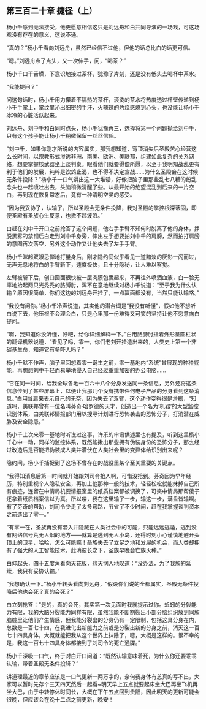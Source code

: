## 第三百二十章 捷径（上）
杨小千感到无法接受，他更愿意相信这只是刘远舟和白共同导演的一场戏，可这场戏没有存在的意义，这说不通。

“真的？”杨小千看向刘远舟，虽然已经信不过他，但他的话总比白的话更可信。

“嗯。”刘远舟点了点头，又一次伸手，问，“喝茶？”

杨小千口干舌燥，下意识地接过茶杯，犹豫了片刻，还是没有低头去喝杯中茶水。

“我能提问？”

问这句话时，杨小千用力攥着不隔热的茶杯，滚烫的茶水将热度透过杯壁传递到杨小千手掌上，掌纹里沁出细密的手汗，火辣辣的灼烧感燎到心头，也没能让杨小千冰冷的心脏活跃起来。

刘远舟、刘中千和白同时点头，杨小千犹豫再三，选择将第一个问题抛给刘中千，只有这个孩子能让杨小千稍微保留一丝丝信任。

“刘中千，如果你刚才所说的内容属实，那我想知道，穹顶消失后圣殿苦心经营这么长时间，以宗教形式渗透非洲、南美、欧洲、美联邦，组建如此复杂的关系网络，想要掌握核武器坐上谈判桌。眼看他们就要得偿所愿，以至于我明知战乱更有利于他们的发展，纯粹是饮鸩止渴，也不得不决定宣战……为什么圣殿会在这时候无条件投降？”杨小千一口气讲出这一大堆话，好像把脑子里那些乱七八糟的纷乱念头也一起喷吐出去，头脑稍微清醒了些。从最开始的绝望混乱到后来的一片空白，再到现在恢复常态后，竟有一种清明空灵的感受。

“因为我妥协了，认输了，所以圣殿会无条件投降，我对圣殿的掌控根深蒂固，即便圣殿有圣族心生反意，也掀不起波浪。”

白赶在刘中千开口之前抢答了这个问题，他右手手臂不知何时脱离了他的身体，挣脱黑雾的禁锢后白走到刘中千身旁，伸出左手想要拍刘中千的肩膀，然而拍打肩膀的意图再次落空，另外这个动作又让他失去了左手手臂。

杨小千眯起双眼忌惮地打量身后，刚才隐约间似乎看见一道黯淡的灰影一闪而过，无声无息地将白的手臂斩下，速度极快，且十分隐秘，让人难以察觉。

左臂被斩下后，创口圆面很快被一层肉膜包裹起来，不再往外喷洒血液，白一脸无辜地抬起两只光秃秃的胳膊肘，浑不在意地继续对杨小千说道：“至于我为什么认输？原因很简单，你们这边的刘远舟开挂了，一点赢面都没有，当然只能认输咯。”

“我没有问你。”杨小千冷声说道，其实他的潜台词是“我没有听懂”，假如他不想听白说下去，他压根不会理会白，只是心里那一份难得又可笑的坚持让他不愿意向白提问。

“啊，我知道你没听懂，好吧，给你详细解释一下。”白用胳膊肘指着外形呈圆柱状的翻译机器说道，“看见了吗，零一，你们老刘开挂造出来的，人类史上第一个非碳基生命，知道它有多吓人吗？”

杨小千默不作声，脑子里回想着零一诞生之前，零一基地内“系统”曾展现的种种威能，再想想刘中千轻而易举地侵入自己经过重重加密的办公电脑……

“它在同一时间，给我全球各地一百六十八个分身发送同一条信息，另外还将这条信息传到了某些屏幕上，以便让我那几个没有携带任何电子产品的分身看到这条消息。”白用耸肩来表示自己的无奈，因为失去了双臂，这个动作变得很是滑稽，“知道吗，美联邦曾有一位名叫芬奇·哈罗德的天才，创造出一个名为‘机器’的大型监控识别体系，由美联邦情报部门用以搜寻计划进行恐怖袭击的恐怖分子，打消潜在威胁及安全隐患。”

杨小千上次来零一基地时听说过这事，许乐的审讯供述里也有提及，听到这里杨小千心中一动，同样的监控体系，既然能揪出那些拥有伪装身份的恐怖分子，那么经过改造后是否能把伪装成人类并潜伏在人类社会里的变异体给识别出来呢？

隐约间，杨小千捕捉到了这场不曾存在的战役里某个至关重要的关键点。

“我得知消息后第一时间就开始跟刘司令抢人啊，可惜没抢到。芬奇因为早年经历，特别重视个人隐私安全，再加上他那神一般的技术，轻轻松松就能抹掉自己所有痕迹，连留在中情局机要情报室里的纸质档案都被调换了，可笑中情局那帮傻子还拿着纸质档案信以为真。所以喽，我在这里输了一步，输这一步，满盘皆输啊。有了芬奇的帮助，刘司令少走了太多弯路，节省了不少时间，赶在我掌握谈判资本之前造出了零一。”

“有零一在，圣族再没有潜入并隐藏在人类社会中的可能，只能远远逃遁，逃到没有网络信号荒无人烟的地方——就算是逃到无人小岛，还得时刻小心谨慎地避开头顶上的卫星，哈哈，怎么可能嘛！圣族失去了立足之地和发展的机会，而人类却拥有了强大的人工智能技术，此消彼长之下，圣族早晚会亡族灭种。”

白仰起头，四十五度角看向天花板，悲天悯人地叹道：“没办法，为了我族的延续，我只有妥协认输。”

“我想确认一下。”杨小千转头看向刘远舟，“假设你们说的全都属实，圣殿无条件投降后他也会死？真的会死？”

白立刻抢答：“是的，真的会死，其实第一次见面时我就提示过你。蚯蚓的分裂能力有限，我的大脑分裂能力同样有限，虽然我能不断割裂出小部分脑组织放到同族脑腔里让他们产生情感，但我能分裂出的分身仍有一定限制，包括这具分身在内，总数是一百七十四，在我进化出新能力之前或是分裂出新的分身之前，消灭这一百七十四具身体，大概就能把我从这个世界上抹除了，嗯，大概是这样的。很不幸的是，我这一百七十四具身体都接到了刘司令的死亡通牒。”

杨小千深吸一口气，终于对白开口问道：“既然认输意味着死，为什么你还要乖乖认输，带着圣殿无条件投降？”

讲道理最近的章节应该是一口气更新一两万字的，奈何我身体有恙真的写不出，大家可以暂时先存个三天四天然后一起看~明天早上五点就要起床坐大巴再坐飞机再坐大巴，由于中转停休时间长，大概在下午五点回到贵阳，因此明天的更新可能会很晚，但应该会在晚十二点之前更新，晚安！

